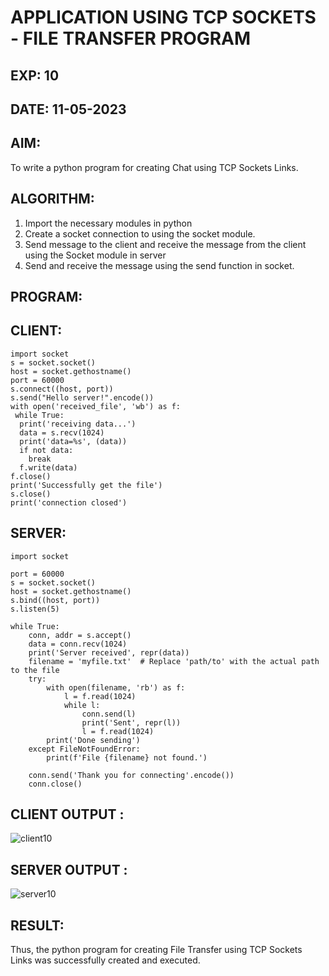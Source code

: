 # APPLICATION USING TCP SOCKETS - FILE TRANSFER PROGRAM

## EXP: 10

## DATE: 11-05-2023

## AIM:
To write a python program for creating Chat using TCP Sockets Links.

## ALGORITHM:
1. Import the necessary modules in python
2. Create a socket connection to using the socket module.
3. Send message to the client and receive the message from the client using the Socket module in
server
4. Send and receive the message using the send function in socket.
## PROGRAM:
## CLIENT:
```python3
import socket
s = socket.socket()
host = socket.gethostname()
port = 60000
s.connect((host, port))
s.send("Hello server!".encode())
with open('received_file', 'wb') as f:
 while True:
  print('receiving data...')
  data = s.recv(1024)
  print('data=%s', (data))
  if not data:
    break
  f.write(data)
f.close()
print('Successfully get the file')
s.close()
print('connection closed')
  ```
## SERVER:
```python3
import socket

port = 60000
s = socket.socket()
host = socket.gethostname()
s.bind((host, port))
s.listen(5)

while True:
    conn, addr = s.accept()
    data = conn.recv(1024)
    print('Server received', repr(data))
    filename = 'myfile.txt'  # Replace 'path/to' with the actual path to the file
    try:
        with open(filename, 'rb') as f:
            l = f.read(1024)
            while l:
                conn.send(l)
                print('Sent', repr(l))
                l = f.read(1024)
        print('Done sending')
    except FileNotFoundError:
        print(f'File {filename} not found.')
    
    conn.send('Thank you for connecting'.encode())
    conn.close()

```
   
## CLIENT OUTPUT : 

![client10](https://github.com/BALUREDDYVELAYUDHAMGOWTHAM/EX-10/assets/119559905/5467a3cf-c9c8-49a8-9002-a3a67eee8279)


## SERVER OUTPUT :

![server10](https://github.com/BALUREDDYVELAYUDHAMGOWTHAM/EX-10/assets/119559905/af23d84d-e93e-42de-a20c-f8c131377ab0)


## RESULT:
Thus, the python program for creating File Transfer using TCP Sockets Links was
successfully created and executed.
